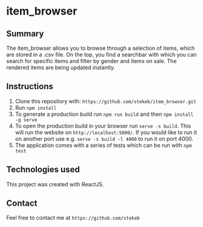 # item_browser

## Summary

The item_browser allows you to browse through a selection of items, which are stored in a .csv file. On the top, you find a searchbar with which you can search for specific items and filter by gender and items on sale. The rendered items are being updated instantly.

## Instructions

1. Clone this repository with: `https://github.com/stekeb/item_browser.git`
2. Run `npm install`
3. To generate a production build run `npm run build` and then `npm install -g serve`
4. To open the production build in your browser run `serve -s build`. This will run the website on `http://localhost:5000/`. If you would like to run it on another port use e.g. `serve -s build -l 4000` to run it on port 4000.
5. The application comes with a series of tests which can be run with `npm test`

## Technologies used

This project was created with ReactJS.

## Contact

Feel free to contact me at `https://github.com/stekeb`

